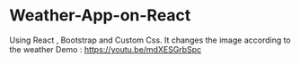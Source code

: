 # Weather-App-on-React

Using React , Bootstrap and Custom Css.
It changes the image according to the weather
Demo : https://youtu.be/mdXESGrbSpc
